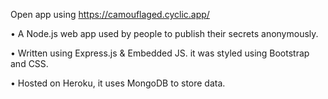 Open app using https://camouflaged.cyclic.app/



• A Node.js web app used by people to publish
their secrets anonymously.

• Written using Express.js & Embedded JS. it was
styled using Bootstrap and CSS.

• Hosted on Heroku, it uses MongoDB to store
data.


